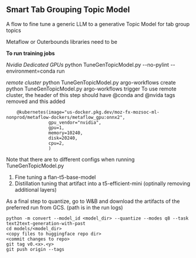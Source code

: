 ## Smart Tab Grouping Topic Model

A flow to fine tune a generic LLM to a generative Topic Model for tab group topics

Metaflow or Outerbounds libraries need to be


**To run training jobs**

*Nvidia Dedicated GPUs*
python TuneGenTopicModel.py --no-pylint --environment=conda run

*remote cluster*
python TuneGenTopicModel.py argo-workflows create
python TuneGenTopicModel.py argo-workflows trigger
To use remote cluster, the header of this step should have
@conda and @nvida tags removed and this added
```
    @kubernetes(image="us-docker.pkg.dev/moz-fx-mozsoc-ml-nonprod/metaflow-dockers/metaflow_gpu:onnx2",
                gpu_vendor="nvidia",
                gpu=1,
                memory=10240,
                disk=20240,
                cpu=2,
                )
```


Note that there are to different configs when running TuneGenTopicModel.py
1) Fine tuning a flan-t5-base-model
2) Distillation tuning that artifact into a t5-efficient-mini (optinally removing additional layers)

As a final step to quantize, go to W&B and download the artifacts of the preferred run from GCS.
(path is in the run logs)

```
python -m convert --model_id <model_dir> --quantize --modes q8 --task text2text-generation-with-past
cd models/<model_dir> 
<copy files to huggingface repo dir>
<commit changes to repo>
git tag v0.<x>.<y>
git push origin --tags
```

